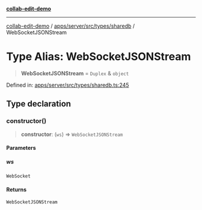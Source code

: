 [**collab-edit-demo**](../../../../../../README.md)

***

[collab-edit-demo](../../../../../../README.md) / [apps/server/src/types/sharedb](../README.md) / WebSocketJSONStream

# Type Alias: WebSocketJSONStream

> **WebSocketJSONStream** = `Duplex` & `object`

Defined in: [apps/server/src/types/sharedb.ts:245](https://github.com/austyle-io/pub-sub-demo/blob/facd25f09850fc4e78e94ce267c52e173d869933/apps/server/src/types/sharedb.ts#L245)

## Type declaration

### constructor()

> **constructor**: (`ws`) => `WebSocketJSONStream`

#### Parameters

##### ws

`WebSocket`

#### Returns

`WebSocketJSONStream`
